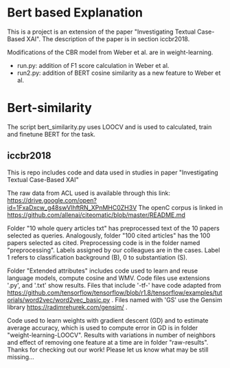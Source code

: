# Bert based Explanation
This is a project is an extension of the paper "Investigating Textual Case-Based XAI". The description of the paper is in section iccbr2018.

Modifications of the CBR model from Weber et al. are in weight-learning.
* run.py: addition of F1 score calculation in Weber et al.
* run2.py: addition of BERT cosine similarity as a new feature to Weber et al.

# Bert-similarity
The script bert_similarity.py uses LOOCV and is used to calculated, train and finetune BERT for the task.

## iccbr2018
This is repo includes code and data used in studies in paper "Investigating Textual Case-Based XAI"

The raw data from ACL used is available through this link: https://drive.google.com/open?id=1FxaDxcw_g48swVlhftRN_XPnMHC0ZH3V 
The openC corpus is linked in https://github.com/allenai/citeomatic/blob/master/README.md 

Folder "10 whole query articles txt" has preprocessed text of the 10 papers selected as queries. Analogously, folder "100 cited articles" has the 100 papers selected as cited. Preprocessing code is in the folder named "preprocessing".
Labels assigned by our colleagues are in the cases. Label 1 refers to classification background (B), 0 to substantiation (S).

Folder "Extended attributes" includes code used to learn and reuse language models, compute cosine and WMV. Code files use extensions '.py', and '.txt' show results. Files that include '-tf-' have code adapted from https://github.com/tensorflow/tensorflow/blob/r1.8/tensorflow/examples/tutorials/word2vec/word2vec_basic.py . Files named with 'GS' use the Gensim library https://radimrehurek.com/gensim/ .

Code used to learn weights with gradient descent (GD) and to estimate average accuracy, which is used to compute error in GD is in folder "weight-learning-LOOCV".
Results with variations in number of neighbors and effect of removing one feature at a time are in folder "raw-results".
Thanks for checking out our work!
Please let us know what may be still missing...

